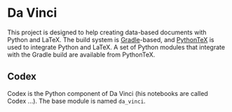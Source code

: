 # Da Vinci

This project is designed to help creating data-based documents with Python and LaTeX. The build system is [Gradle](http://gradle.org)-based, and
[PythonTeX](https://github.com/gpoore/pythontex) is used to integrate Python and LaTeX. A set of Python modules that integrate with the Gradle
build are available from PythonTeX.

## Codex

Codex is the Python component of Da Vinci (his notebooks are called Codex ...). The base module is named `da_vinci`.
